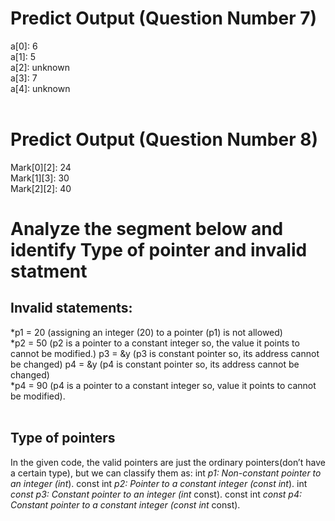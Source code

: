 # Predict Output (Question Number 7) <br>
a[0]: 6  <br>
a[1]: 5  <br>
a[2]: unknown  <br>
a[3]: 7  <br>
a[4]: unknown  <br>  <br>

# Predict Output (Question Number 8)  <br>
Mark[0][2]: 24  <br>
Mark[1][3]: 30   <br>
Mark[2][2]: 40  <br>

# Analyze the segment below and identify Type of pointer and invalid statment  <br>
## Invalid statements:  <br>
*p1 = 20 (assigning an integer (20) to a pointer (p1) is not allowed)  <br>
*p2 = 50 (p2 is a pointer to a constant integer so, the value it points to cannot be modified.) p3 = &y (p3 is constant pointer so, its address cannot be changed) p4 = &y (p4 is constant pointer so, its address cannot be changed)  <br>
*p4 = 90 (p4 is a pointer to a constant integer so, value it points to cannot be modified).  <br>  <br>

## Type of pointers  <br>
In the given code, the valid pointers are just the ordinary pointers(don’t have a certain type), but we can classify them as: int *p1: Non-constant pointer to an integer (int*). const int *p2: Pointer
to a constant integer (const int*). int *const p3: Constant pointer to an integer (int* const). const int *const p4: Constant pointer to a constant integer (const int* const).

